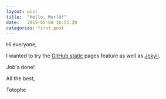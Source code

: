 ```yaml
---
layout: post
title:  "Hello, World!"
date:   2015-05-08 16:55:20
categories: first post
---
```

Hi everyone, 

I wanted to try the [GitHub static](https://pages.github.com/) pages feature as well as [Jekyll](http://jekyllrb.com/).
 
Job's done!

All the best,

Totophe